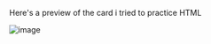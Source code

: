 Here's a preview of the card i tried to practice HTML

![image](https://github.com/user-attachments/assets/5a1b2282-b347-4129-b30d-e1a51ed994bf)
